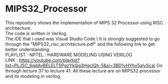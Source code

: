 # MIPS32_Processor
This repository shows the implementation of MIPS 32 Processor using RISC architecture. \
The code is written in Verilog. \
The IDE that i used was Visual Studio Code.\ 
It is strongly suggested to go through the "MIPS32_risc_architecture.pdf" and the following link to get better understanding.\
PLAYLIST : NPTEL : HARDWARE MODELING USING VERILOG\
LINK     : https://youtube.com/playlist?list=PLJ5C_6qdAvBELELTSPgzYkQg3HgclQh-5&si=3BD1yHYhv5aIySca\
Go through lecture 37 to lecture 41. All these lecture are on MIPS32 processor and its modeling in verilog.

